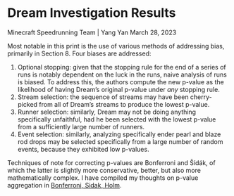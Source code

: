 # Dream Investigation Results

Minecraft Speedrunning Team | Yang Yan
March 28, 2023

Most notable in this print is the use of various methods of addressing bias, primarily in Section 8. Four biases are addressed:

1. Optional stopping: given that the stopping rule for the end of a series of runs is notably dependent on the luck in the runs, naive analysis of runs is biased. To address this, the authors compute the new p-value as the likelihood of having Dream’s original p-value under *any* stopping rule.
2. Stream selection: the sequence of streams may have been cherry-picked from all of Dream’s streams to produce the lowest p-value.
3. Runner selection: similarly, Dream may not be doing anything specifically unfaithful, had he been selected with the lowest p-value from a sufficiently large number of runners.
4. Event selection: similarly, analyzing specifically ender pearl and blaze rod drops may be selected specifically from a large number of random events, because they exhibited low p-values.

Techniques of note for correcting p-values are Bonferroni and Šídák, of which the latter is slightly more conservative, better, but also more mathematically complex. I have compiled my thoughts on p-value aggregation in [Bonferroni, Sidak, Holm](../memos/bonferroni-and-sidak-correction).
